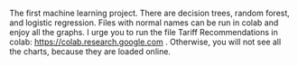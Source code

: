 The first machine learning project. There are decision trees, random forest, and logistic regression.
Files with normal names can be run in colab and enjoy all the graphs. I urge you to run the file Tariff Recommendations in colab: https://colab.research.google.com . Otherwise, you will not see all the charts, because they are loaded online.
